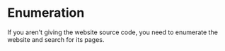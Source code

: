 # Enumeration

If you aren't giving the website source code, you need to enumerate the website and search for its pages.